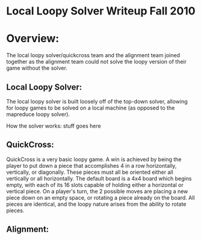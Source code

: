 Local Loopy Solver Writeup Fall 2010
====================================

Overview:
=========

The local loopy solver/quickcross team and the alignment team joined together as the alignment team could not solve the loopy version of their game without the solver.

Local Loopy Solver:
-------------------

The local loopy solver is built loosely off of the top-down solver, allowing for loopy games to be solved on a local machine (as opposed to the mapreduce loopy solver).

How the solver works: stuff goes here

QuickCross:
-----------

QuickCross is a very basic loopy game. A win is achieved by being the player to put down a piece that accomplishes 4 in a row horizontally, vertically, or diagonally. These pieces must all be oriented either all vertically or all horizontally. The default board is a 4x4 board which begins empty, with each of its 16 slots capable of holding either a horizontal or vertical piece. On a player's turn, the 2 possible moves are placing a new piece down on an empty space, or rotating a piece already on the board. All pieces are identical, and the loopy nature arises from the ability to rotate pieces.

Alignment:
----------
